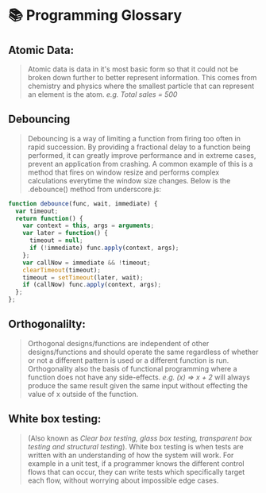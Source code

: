 # :books: Programming Glossary

## Atomic Data:

> Atomic data is data in it's most basic form so that it could not be broken down further to better represent information. This comes from chemistry and physics where the smallest particle that can represent an element is the atom.
> _e.g. Total sales = 500_

## Debouncing

> Debouncing is a way of limiting a function from firing too often in rapid succession. By providing a fractional delay to a function being performed, it can greatly improve performance and in extreme cases, prevent an application from crashing. A common example of this is a method that fires on window resize and performs complex calculations everytime the window size changes.
> Below is the .debounce() method from underscore.js:

```js
function debounce(func, wait, immediate) {
  var timeout;
  return function() {
    var context = this, args = arguments;
    var later = function() {
      timeout = null;
      if (!immediate) func.apply(context, args);
    };
    var callNow = immediate && !timeout;
    clearTimeout(timeout);
    timeout = setTimeout(later, wait);
    if (callNow) func.apply(context, args);
  };
};
```

## Orthogonalilty:

> Orthogonal designs/functions are independent of other designs/functions and should operate the same regardless of whether or not a different pattern is used or a different function is run. Orthogonality also the basis of functional programming where a function does not have any side-effects.
> _e.g. (x) => x + 2_ will always produce the same result given the same input without effecting the value of x outside of the function.

## White box testing:

> (Also known as _Clear box testing, glass box testing, transparent box testing and structural testing_).
> White box testing is when tests are written with an understanding of how the system will work. For example in a unit test, if a programmer knows the different control flows that can occur, they can write tests which specifically target each flow, without worrying about impossible edge cases.
